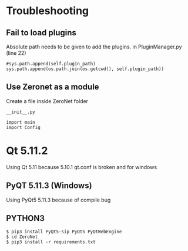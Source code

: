 # Troubleshooting

## Fail to load plugins

Absolute path needs to be given to add the plugins.
in PluginManager.py (line 22)
```
#sys.path.append(self.plugin_path)
sys.path.append(os.path.join(os.getcwd(), self.plugin_path))
```

## Use Zeronet as a module

Create a file inside ZeroNet folder

`__init__.py`
```
import main
import Config
```

# Qt 5.11.2

Using Qt 5.11 because 5.10.1 qt.conf is broken and for windows

## PyQT 5.11.3 (Windows)

Using PyQt5 5.11.3 because of compile bug


## PYTHON3

```
$ pip3 install PyQt5-sip PyQt5 PyQtWebEngine
$ cd ZeroNet
$ pip3 install -r requirements.txt
```
